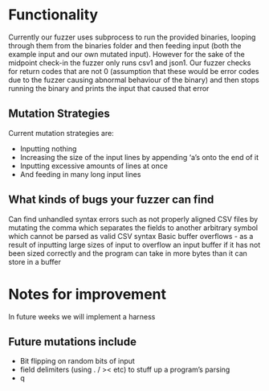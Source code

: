 # Functionality
Currently our fuzzer uses subprocess to run the provided binaries, looping through them from the binaries folder and then feeding input (both the example input and our own mutated input). However for the sake of the midpoint check-in the fuzzer only runs csv1 and json1.
Our fuzzer checks for return codes that are not 0 (assumption that these would be error codes due to the fuzzer causing abnormal behaviour of the binary) and then stops running the binary and prints the input that caused that error
## Mutation Strategies
Current mutation strategies are:
- Inputting nothing
- Increasing the size of the input lines by appending ‘a’s onto the end of it
- Inputting excessive amounts of lines at once
- And feeding in many long input lines

## What kinds of bugs your fuzzer can find
Can find unhandled syntax errors such as not properly aligned CSV files by mutating the comma which separates the fields to another arbitrary symbol which cannot be parsed as valid CSV syntax
Basic buffer overflows - as a result of inputting large sizes of input to overflow an input buffer if it has not been sized correctly and the program can take in more bytes than it can store in a buffer

# Notes for improvement
In future weeks we will implement a harness
## Future mutations include
- Bit flipping on random bits of input 
- field delimiters (using . /  >< etc) to stuff up a program’s parsing 
- q